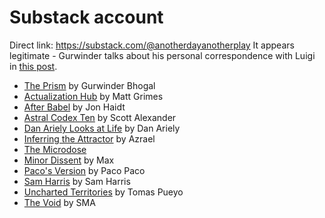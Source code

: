 # Substack account

Direct link: https://substack.com/@anotherdayanotherplay
It appears legitimate - Gurwinder talks about his personal correspondence with Luigi in [this post](https://substack.com/@gurwinder/note/c-81148135).

* [The Prism](https://www.gurwinder.blog/) by Gurwinder Bhogal
* [Actualization Hub](https://actualizationhub.substack.com/) by Matt Grimes
* [After Babel](https://www.afterbabel.com/) by Jon Haidt
* [Astral Codex Ten](https://www.astralcodexten.com/) by Scott Alexander
* [Dan Ariely Looks at Life](https://danariely.substack.com/) by Dan Ariely
* [Inferring the Attractor](https://inferringtheattractor.substack.com/) by Azrael
* [The Microdose](https://themicrodose.substack.com/) 
* [Minor Dissent](https://minordissent.substack.com/) by Max
* [Paco's Version](https://picopaco.substack.com/) by Paco Paco
* [Sam Harris](https://samharris.substack.com/) by Sam Harris
* [Uncharted Territories](https://unchartedterritories.tomaspueyo.com/) by Tomas Pueyo
* [The Void](https://www.the-void.blog/) by SMA